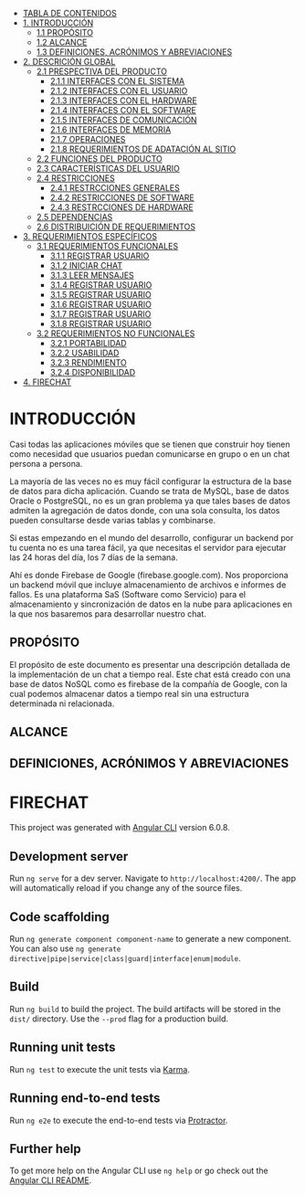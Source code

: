 

<!--ts-->
   * [TABLA DE CONTENIDOS](#table-of-contents)
   * [1. INTRODUCCIÓN](#INTRODUCCIÓN)
      * [1.1 PROPÓSITO](#PROPÓSITO)
      * [1.2 ALCANCE](#ALCANCE)
      * [1.3 DEFINICIONES, ACRÓNIMOS Y ABREVIACIONES](#DEFINICIONES)
   * [2. DESCRICIÓN GLOBAL](#usage)
      * [2.1 PRESPECTIVA DEL PRODUCTO](#stdin)
        * [2.1.1 INTERFACES CON EL SISTEMA ](#local-files1)
        * [2.1.2 INTERFACES CON EL USUARIO ](#local-files2)
        * [2.1.3 INTERFACES CON EL HARDWARE ](#local-files3)
        * [2.1.4 INTERFACES CON EL SOFTWARE](#local-files4)
        * [2.1.5 INTERFACES DE COMUNICACIÓN](#local-files5)
        * [2.1.6 INTERFACES DE MEMORIA](#local-files6)
        * [2.1.7 OPERACIONES](#local-files7)
        * [2.1.8 REQUERIMIENTOS DE ADATACIÓN AL SITIO](#local-files8)
      * [2.2 FUNCIONES DEL PRODUCTO](#stdin2)
      * [2.3 CARACTERÍSTICAS DEL USUARIO](#stdin3)
      * [2.4 RESTRICCIONES](#stdin4)
        * [2.4.1 RESTRCCIONES GENERALES ](#local-files9)
        * [2.4.2 RESTRICCIONES DE SOFTWARE ](#local-files10)
        * [2.4.3 RESTRCCIONES DE HARDWARE ](#local-files11)
      * [2.5 DEPENDENCIAS](#DEPENDENCIAS)
      * [2.6 DISTRIBUICIÓN DE REQUERIMIENTOS](#stdin6)
 * [3. REQUERIMIENTOS ESPECÍFICOS](#REQUERIMIENTOS)
      * [3.1 REQUERIMIENTOS FUNCIONALES](#)
        * [3.1.1 REGISTRAR USUARIO](#)
        * [3.1.2 INICIAR CHAT](#)
        * [3.1.3 LEER MENSAJES](#)
        * [3.1.4 REGISTRAR USUARIO](#)
        * [3.1.5 REGISTRAR USUARIO](#)
        * [3.1.6 REGISTRAR USUARIO](#)
        * [3.1.7 REGISTRAR USUARIO](#)
        * [3.1.8 REGISTRAR USUARIO](#)
      * [3.2 REQUERIMIENTOS NO FUNCIONALES](#)
        * [3.2.1 PORTABILIDAD](#PORTABILIDAD)
        * [3.2.2 USABILIDAD](#USABILIDAD)
        * [3.2.3 RENDIMIENTO](#RENDIMIENTO)
        * [3.2.4 DISPONIBILIDAD](#DISPONIBILIDAD)
* [4. FIRECHAT](#FIRECHAT)
<!--te-->

INTRODUCCIÓN
===============

Casi todas las aplicaciones móviles que se tienen que construir hoy tienen como necesidad que usuarios puedan comunicarse en grupo o en un chat persona a persona. 

La mayoría de las veces no es muy fácil configurar la estructura de la base de datos para dicha aplicación. Cuando se trata de MySQL, base de datos Oracle o PostgreSQL, no es un gran problema ya que tales bases de datos admiten la agregación de datos donde, con una sola consulta, los datos pueden consultarse desde varias tablas y combinarse. 

Si estas empezando en el mundo del desarrollo, configurar un backend por tu cuenta no es una tarea fácil, ya que necesitas el servidor para ejecutar las 24 horas del día, los 7 días de la semana.  

Ahí es donde Firebase de Google (firebase.google.com). Nos proporciona un backend móvil que incluye almacenamiento de archivos e informes de fallos.  Es una plataforma SaS (Software como Servicio) para el almacenamiento y sincronización de datos en la nube para aplicaciones en la que nos basaremos para desarrollar nuestro chat.

PROPÓSITO
----------
El propósito de este documento es presentar una descripción detallada de la implementación de un chat a tiempo real. Este chat está creado con una base de datos NoSQL como es firebase de la compañía de Google, con la cual podemos almacenar datos a tiempo real sin una estructura determinada ni relacionada. 

ALCANCE
--------

DEFINICIONES, ACRÓNIMOS Y ABREVIACIONES
---------------------------------------


FIRECHAT
=========

This project was generated with [Angular CLI](https://github.com/angular/angular-cli) version 6.0.8.

## Development server

Run `ng serve` for a dev server. Navigate to `http://localhost:4200/`. The app will automatically reload if you change any of the source files.

## Code scaffolding

Run `ng generate component component-name` to generate a new component. You can also use `ng generate directive|pipe|service|class|guard|interface|enum|module`.

## Build

Run `ng build` to build the project. The build artifacts will be stored in the `dist/` directory. Use the `--prod` flag for a production build.

## Running unit tests

Run `ng test` to execute the unit tests via [Karma](https://karma-runner.github.io).

## Running end-to-end tests

Run `ng e2e` to execute the end-to-end tests via [Protractor](http://www.protractortest.org/).

## Further help

To get more help on the Angular CLI use `ng help` or go check out the [Angular CLI README](https://github.com/angular/angular-cli/blob/master/README.md).
